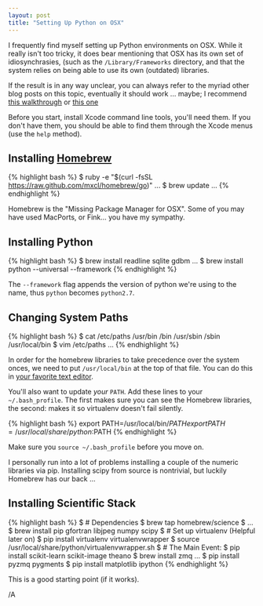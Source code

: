 ```yaml
---
layout: post
title: "Setting Up Python on OSX"
---
```


I frequently find myself setting up Python environments on OSX.
While it really isn't too tricky, it does bear mentioning that OSX has its own set of idiosynchrasies, (such as the `/Library/Frameworks` directory, and that the system relies on being able to use its own (outdated) libraries.

If the result is in any way unclear, you can always refer to the myriad other blog posts on this topic, eventually it should work ... maybe; I recommend [this walkthrough](http://youshoulddoityourself.blogspot.ca/2010/11/test.html) or [this one](http://www.lowindata.com/2013/installing-scientific-python-on-mac-os-x/)

Before you start, install Xcode command line tools, you'll need them. If you don't have them, you should be able to find them through the Xcode menus (use the `help` method).

## Installing [Homebrew](http://brew.sh)
{% highlight bash %}
$ ruby -e "$(curl -fsSL https://raw.github.com/mxcl/homebrew/go)"
...
$ brew update
...
{% endhighlight %}

Homebrew is the "Missing Package Manager for OSX". Some of you may have used MacPorts, or Fink... you have my sympathy.

## Installing Python
{% highlight bash %}
$ brew install readline sqlite gdbm
...
$ brew install python --universal --framework
{% endhighlight %}

The `--framework` flag appends the version of python we're using to the name, thus `python` becomes `python2.7`.

## Changing System Paths
{% highlight bash %}
$ cat /etc/paths
/usr/bin
/bin
/usr/sbin
/sbin
/usr/local/bin
$ vim /etc/paths
...
{% endhighlight %}

In order for the homebrew libraries to take precedence over the system onces, we need to put `/usr/local/bin` at the top of that file. You can do this in [your favorite text editor](https://code.google.com/p/macvim/).

You'll also want to update *your* `PATH`. Add these lines to your `~/.bash_profile`. The first makes sure you can see the Homebrew libraries, the second: makes it so virtualenv doesn't fail silently.

{% highlight bash %}
export PATH=/usr/local/bin/$PATH
export PATH=/usr/local/share/python:$PATH
{% endhighlight %}

Make sure you `source ~/.bash_profile` before you move on.

I personally run into a lot of problems installing a couple of the numeric libraries via pip. Installing scipy from source is nontrivial, but luckily Homebrew has our back ...

## Installing Scientific Stack
{% highlight bash %}
$ # Dependencies
$ brew tap homebrew/science
$ ...
$ brew install pip gfortran libjpeg numpy scipy
$ # Set up virtualenv (Helpful later on)
$ pip install virtualenv virtualenvwrapper
$ source /usr/local/share/python/virtualenvwrapper.sh
$ # The Main Event:
$ pip install scikit-learn scikit-image theano
$ brew install zmq
...
$ pip install pyzmq pygments
$ pip install matplotlib ipython
{% endhighlight %}

This is a good starting point (if it works).

/A
